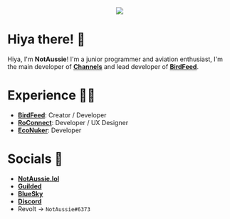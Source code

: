 <div align="center">
  <img src="./photos/banner.png">
</div>

<h1>Hiya there! 👋</h1>
Hiya, I'm <b>NotAussie</b>! I'm a junior programmer and aviation enthusiast, I'm the main developer of <a href="https://www.guilded.gg/b/bed0ffea-d282-4539-ad92-32b7dd3fcda0?r=mj7xOkBA"><b>Channels</b></a> and lead developer of <a href="https://github.com/notaussie/birdfeed"><b>BirdFeed</b></a>.

<h1>Experience 👨‍💻</h1>
<ul>
  <li><a href="https://github.com/NotAussie/BirdFeed"><b>BirdFeed</b></a>: Creator / Developer</li>
  <li><a href="https://github.com/RoConnect-Labs"><b>RoConnect</b></a>: Developer / UX Designer</li>
  <li><a href="https://github.com/econuker"><b>EcoNuker</b></a>: Developer</li>
</ul>

<h1>Socials 🔗</h1>
<ul>
  <li><a href="https://www.notaussie.lol"><b>NotAussie.lol</b></a></li>
  <li><a href="https://guilded.com/u/notaussie?r=mj7xOkBA"><b>Guilded</b></a></li>
  <li><a href="https://bsky.app/profile/notaussie.lol"><b>BlueSky</b></a></li>
  <li><a href="https://discord.com/users/1248159065633460331"><b>Discord</b></a></li>
  <li>Revolt → <code>NotAussie#6373</code></li>
</ul>
